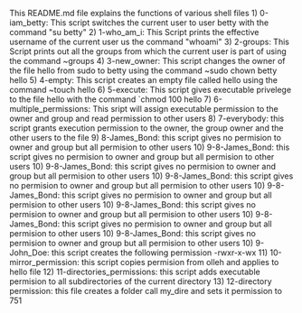 This README.md file explains the functions of various shell files
	1) 0-iam_betty: This script switches the current user to user betty with the command "su betty"
	2) 1-who_am_i: This Script prints the effective username of the current user us the command "whoami"
	3) 2-groups: This Script prints out all the groups from which the current user is part of using the command ~groups
	4) 3-new_owner: This script changes the owner of the file hello from sudo to  betty using the command 	~sudo chown betty hello
	5) 4-empty: This script creates an empty file called hello using the command ~touch hello
	6) 5-execute: This script gives executable privelege to the file hello with the command `chmod 100 hello
	7) 6-multiple_permissions: This sript will assign executable permission to the owner and group and read permission to other users
	8) 7-everybody: this script grants execution permission to the owner, the group owner and the other users to the file
	9) 8-James_Bond: this script gives no permision to owner and group but all permision to other users
	10) 9-8-James_Bond: this script gives no permision to owner and group but all permision to other users
	10) 9-8-James_Bond: this script gives no permision to owner and group but all permision to other users
	10) 9-8-James_Bond: this script gives no permision to owner and group but all permision to other users
	10) 9-8-James_Bond: this script gives no permision to owner and group but all permision to other users
	10) 9-8-James_Bond: this script gives no permision to owner and group but all permision to other users
	10) 9-8-James_Bond: this script gives no permision to owner and group but all permision to other users
	10) 9-8-James_Bond: this script gives no permision to owner and group but all permision to other users
	10) 9-John_Doe: this script creates the following permission -rwxr-x-wx
	11) 10-mirror_permission: this script copies permision from olleh and applies to hello file 
	12) 11-directories_permissions: this script adds executable permision to all subdirectories of the current directory
	13) 12-directory permission: this file creates a folder call my_dire and sets it permission to 751
